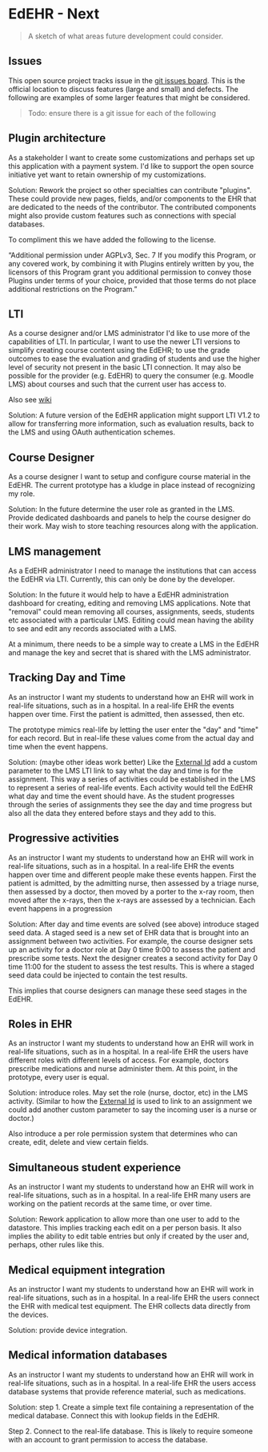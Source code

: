 # EdEHR - Next

> A sketch of what areas future development could consider.

## Issues
This open source project tracks issue in the [git issues board](https://github.com/BCcampus/edehr/issues).  This is the official location to discuss features (large and small) and defects.  The following are examples of some larger features that might be considered.

> Todo: ensure there is a git issue for each of the following

## Plugin architecture

As a stakeholder I want to create some customizations and perhaps set up this application with a payment system.  I'd like to support the open source initiative yet want to retain ownership of my customizations.

Solution: 
Rework the project so other specialties can contribute "plugins".  These could provide new pages, fields, and/or components to the EHR that are dedicated to the needs of the contributor.  The contributed components might also provide custom features such as connections with special databases.

To compliment this we have added the following to the license.

“Additional permission under AGPLv3, Sec. 7 If you modify this Program, or any covered work, by combining it with Plugins entirely written by you, the licensors of this Program grant you additional permission to convey those Plugins under terms of your choice, provided that those terms do not place additional restrictions on the Program.”


## LTI

As a course designer and/or LMS administrator I'd like to use more of the capabilities of LTI. In particular, I want to use the newer LTI versions to simplify creating course content using the EdEHR; to use the grade outcomes to ease the evaluation and grading of students and use the higher level of security not present in the basic LTI connection.  It may also be possible for the provider (e.g. EdEHR) to query the consumer (e.g. Moodle LMS) about courses and such that the current user has access to.

Also see [wiki](https://en.wikipedia.org/wiki/Learning_Tools_Interoperability)


Solution: A future version of the EdEHR application might support LTI V1.2 to allow for transferring more information,
such as evaluation results, back to the LMS and using OAuth authentication schemes.


## Course Designer

As a course designer I want to setup and configure course material in the EdEHR.  The current prototype has a kludge in place instead of recognizing my role.

Solution: In the future determine the user role as granted in the LMS.  Provide dedicated dashboards and panels to help the course designer do their work.  May wish to store teaching resources along with the application.


## LMS management

As a EdEHR administrator I need to manage the institutions that can access the EdEHR via LTI.  Currently, this can only be done by the developer.

Solution: 
In the future it would help to have a EdEHR administration dashboard for creating, editing and removing LMS applications.  Note that "removal" could mean removing all courses, assignments, seeds, students etc associated with a particular LMS.  Editing could mean having the ability to see and edit any records associated with a LMS.

At a minimum, there needs to be a simple way to create a LMS in the EdEHR and manage the key and secret that is shared with the LMS administrator.


## Tracking Day and Time

As an instructor I want my students to understand how an EHR will work in real-life situations, such as in a hospital. In a real-life EHR the events happen over time. First the patient is admitted, then assessed, then etc.

The prototype mimics real-life by letting the user enter the "day" and "time" for each record.  But in real-life these values come from the actual day and time when the event happens.

Solution: (maybe other ideas work better) Like the [External Id](/shared/definitions.md#external-id) add a custom parameter to the LMS LTI link to say what the day and time is for the assignment.  This way a series of activities could be established in the LMS to represent a series of real-life events.  Each activity would tell the EdEHR what day and time the event should have.  As the student progresses through the series of assignments they see the day and time progress but also all the data they entered before stays and they add to this.


## Progressive activities

As an instructor I want my students to understand how an EHR will work in real-life situations, such as in a hospital. In a real-life EHR the events happen over time and different people make these events happen. First the patient is admitted, by the admitting nurse, then assessed by a triage nurse, then assessed by a doctor, then moved by a porter to the x-ray room, then moved after the x-rays, then the x-rays are assessed by a technician.  Each event happens in a progression 

Solution: After day and time events are solved (see above) introduce staged seed data. A staged seed is a new set of EHR data that is brought into an assignment between two activities.   For example, the course designer sets up an activity for a doctor role at Day 0 time 9:00 to assess the patient and prescribe some tests. Next the designer creates a second activity for Day 0 time 11:00 for the student to assess the test results. This is where a staged seed data could be injected to contain the test results.

This implies that course designers can manage these seed stages in the EdEHR.


## Roles in EHR

As an instructor I want my students to understand how an EHR will work in real-life situations, such as in a hospital. In a real-life EHR the users have different roles with different levels of access.  For example, doctors prescribe medications and nurse administer them.  At this point, in the prototype, every user is equal.

Solution: introduce roles.  May set the role (nurse, doctor, etc) in the LMS activity. (Similar to how the [External Id](/shared/definitions.md#external-id) is used to link to an assignment we could add another custom parameter to say the incoming user is a nurse or doctor.) 

Also introduce a per role permission system that determines who can create, edit, delete and view certain fields.


## Simultaneous student experience

As an instructor I want my students to understand how an EHR will work in real-life situations, such as in a hospital. In a real-life EHR many users are working on the patient records at the same time, or over time.

Solution:
Rework application to allow more than one user to add to the datastore.  This implies tracking each edit on a per person basis.  It also implies the ability to edit table entries but only if created by the user and, perhaps, other rules like this.


## Medical equipment integration

As an instructor I want my students to understand how an EHR will work in real-life situations, such as in a hospital. In a real-life EHR the users connect the EHR with medical test equipment.  The EHR collects data directly from the devices.

Solution: provide device integration.


## Medical information databases

As an instructor I want my students to understand how an EHR will work in real-life situations, such as in a hospital. In a real-life EHR the users access database systems that provide reference material, such as medications.

Solution: step 1.  Create a simple text file containing a representation of the medical database.  Connect this with lookup fields in the EdEHR.

Step 2. Connect to the real-life database.  This is likely to require someone with an account to grant permission to access the database.

